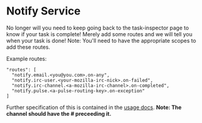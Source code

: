 # Notify Service

No longer will you need to keep going back to the task-inspector page to know if your task is complete!
Merely add some routes and we will tell you when your task is done!
Note: You'll need to have the appropriate scopes to add these routes.

Example routes:

```
"routes": [
  "notify.email.<you@you.com>.on-any",
  "notify.irc-user.<your-mozilla-irc-nick>.on-failed",
  "notify.irc-channel.<a-mozilla-irc-channel>.on-completed",
  "notify.pulse.<a-pulse-routing-key>.on-exception"
]
```

Further specification of this is contained in the [usage docs](/docs/reference/core/notify/usage). **Note: The channel should have the # preceeding it.**
